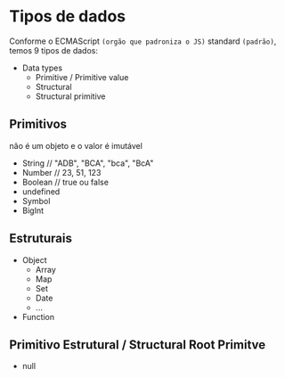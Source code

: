 # Tipos de dados

Conforme o ECMAScript `(orgão que padroniza o JS)` standard `(padrão)`, temos 9 tipos de dados:

* Data types
    * Primitive / Primitive value
    * Structural
    * Structural primitive

## Primitivos
não é um objeto e o valor é imutável

* String // "ADB", "BCA", "bca", "BcA"
* Number // 23, 51, 123
* Boolean // true ou false
* undefined
* Symbol
* BigInt

## Estruturais

* Object
    * Array
    * Map
    * Set
    * Date
    * ...
* Function

## Primitivo Estrutural / Structural Root Primitve

* null